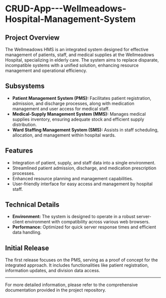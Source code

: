 # CRUD-App---Wellmeadows-Hospital-Management-System

## Project Overview

The Wellmeadows HMS is an integrated system designed for effective management of patients, staff, and medical supplies at the Wellmeadows Hospital, specializing in elderly care. The system aims to replace disparate, incompatible systems with a unified solution, enhancing resource management and operational efficiency.

## Subsystems

- **Patient Management System (PMS):** Facilitates patient registration, admission, and discharge processes, along with medication management and user access for medical staff.
- **Medical-Supply Management System (MMS):** Manages medical supplies inventory, ensuring adequate stock and efficient supply distribution.
- **Ward Staffing Management System (SMS):** Assists in staff scheduling, allocation, and management within hospital wards.

## Features

- Integration of patient, supply, and staff data into a single environment.
- Streamlined patient admission, discharge, and medication prescription processes.
- Enhanced resource planning and management capabilities.
- User-friendly interface for easy access and management by hospital staff.

## Technical Details

- **Environment:** The system is designed to operate in a robust server-client environment with compatibility across various web browsers.
- **Performance:** Optimized for quick server response times and efficient data handling.

## Initial Release

The first release focuses on the PMS, serving as a proof of concept for the integrated approach. It includes functionalities like patient registration, information updates, and division data access.

---

For more detailed information, please refer to the comprehensive documentation provided in the project repository.
